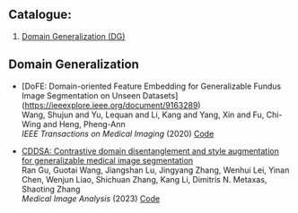 ## Catalogue:
1. [Domain Generalization (DG)](#Domain-Generalization)

## Domain Generalization
- [DoFE: Domain-oriented Feature Embedding for Generalizable Fundus Image Segmentation on Unseen Datasets]
(https://ieeexplore.ieee.org/document/9163289)  
Wang, Shujun and Yu, Lequan and Li, Kang and Yang, Xin and Fu, Chi-Wing and Heng, Pheng-Ann  
*IEEE Transactions on Medical Imaging* (2020)
[Code](https://github.com/emma-sjwang/Dofe)


- [CDDSA: Contrastive domain disentanglement and style augmentation for generalizable medical image segmentation](https://www.sciencedirect.com/science/article/abs/pii/S1361841523001640)  
Ran Gu, Guotai Wang, Jiangshan Lu, Jingyang Zhang, Wenhui Lei, Yinan Chen, Wenjun Liao, Shichuan Zhang, Kang Li, Dimitris N. Metaxas, Shaoting Zhang  
*Medical Image Analysis* (2023)
[Code](https://github.com/HiLab-git/DAG4MIA/tree/main/code)
